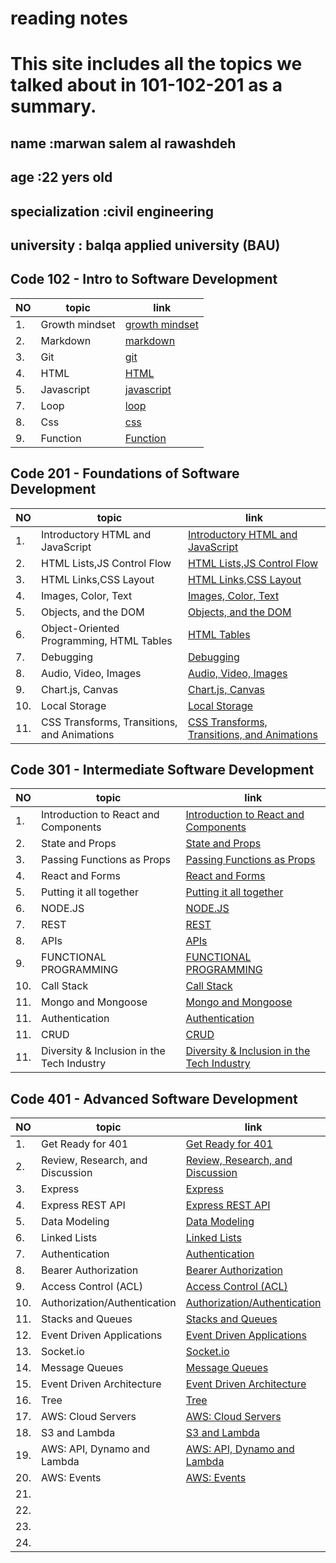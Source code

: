 # reading notes
# This site includes all the topics we talked about in 101-102-201 as a summary.
## name :marwan salem al rawashdeh 
## age :22 yers old 
## specialization :civil engineering
## university : balqa applied university (BAU)

## Code 102 - Intro to Software Development

|  NO  |topic            |  link             |
|  -  |- |- |
|  1. | Growth mindset | [growth mindset](https://marwanrawshedh.github.io/readingnotes/growth%20mindset)|
| 2.  | Markdown       | [markdown](https://marwanrawshedh.github.io/readingnotes/markdown)      |
| 3.  | Git            | [git](https://marwanrawshedh.github.io/readingnotes/git)  
| 4.  | HTML | [HTML](https://marwanrawshedh.github.io/readingnotes/HTML) |
| 5. | Javascript | [javascript](https://marwanrawshedh.github.io/readingnotes/js) |
|  7. | Loop |  [loop](https://marwanrawshedh.github.io/readingnotes/loop ) |
| 8. | Css |[css ]( https://marwanrawshedh.github.io/readingnotes/css)  |
| 9. | Function   | [Function](https://marwanrawshedh.github.io/readingnotes/function) |

## Code 201 - Foundations of Software Development

|  NO  |topic            |  link             |
|  -  | - | - |
| 1. | Introductory HTML and JavaScript | [Introductory HTML and JavaScript](https://marwanrawshedh.github.io/readingnotes/class-01) |
| 2. | HTML Lists,JS Control Flow | [ HTML Lists,JS Control Flow](https://marwanrawshedh.github.io/readingnotes/read-201-03) |
| 3. | HTML Links,CSS Layout | [HTML Links,CSS Layout](https://marwanrawshedh.github.io/readingnotes/read-201-04) |
| 4. |Images, Color, Text | [Images, Color, Text](https://marwanrawshedh.github.io/readingnotes/read-201-05) |
| 5. |  Objects, and the DOM | [ Objects, and the DOM](https://marwanrawshedh.github.io/readingnotes/read-201-06) |
| 6. | Object-Oriented Programming, HTML Tables | [ HTML Tables](https://marwanrawshedh.github.io/readingnotes/read-201-07)  |
| 7. | Debugging| [Debugging](https://marwanrawshedh.github.io/readingnotes/read-201-10) |
| 8. | Audio, Video, Images | [Audio, Video, Images](https://marwanrawshedh.github.io/readingnotes/read-201-11)  |
| 9. | Chart.js, Canvas  | [Chart.js, Canvas](https://marwanrawshedh.github.io/readingnotes/read-201-12) |
| 10.  |Local Storage | [Local Storage](https://marwanrawshedh.github.io/readingnotes/read-201-13) |
| 11. |  CSS Transforms, Transitions, and Animations |[ CSS Transforms, Transitions, and Animations](https://marwanrawshedh.github.io/readingnotes/read-201-14a) |


## Code 301 - Intermediate Software Development

|  NO  |topic            |  link             |
|  -  | - | - |
| 1. | Introduction to React and Components  | [Introduction to React and Components](https://marwanrawshedh.github.io/readingnotes/read-301-01) |
| 2. | State and Props | [State and Props](https://marwanrawshedh.github.io/readingnotes/read-301-02)|
| 3. | Passing Functions as Props | [Passing Functions as Props](https://marwanrawshedh.github.io/readingnotes/read-301-03) |
| 4. | React and Forms | [React and Forms](https://marwanrawshedh.github.io/readingnotes/read-301-04) |
| 5. | Putting it all together | [Putting it all together](https://marwanrawshedh.github.io/readingnotes/read-301-05) |
| 6. | NODE.JS | [NODE.JS](https://marwanrawshedh.github.io/readingnotes/read-301-06) |
| 7. | REST | [REST](https://marwanrawshedh.github.io/readingnotes/read-301-07) |
| 8. | APIs | [APIs](https://marwanrawshedh.github.io/readingnotes/read-301-08) |
| 9. | FUNCTIONAL PROGRAMMING | [FUNCTIONAL PROGRAMMING](https://marwanrawshedh.github.io/readingnotes/read-301-09) |
| 10. | Call Stack | [Call Stack](https://marwanrawshedh.github.io/readingnotes/read-301-10) |
| 11. | Mongo and Mongoose | [Mongo and Mongoose](https://marwanrawshedh.github.io/readingnotes/read-301-11) |
| 11. | Authentication | [Authentication](https://marwanrawshedh.github.io/readingnotes/read-301-14) |
| 11. | CRUD | [CRUD](https://marwanrawshedh.github.io/readingnotes/read-301-12) |
| 11. | Diversity & Inclusion in the Tech Industry | [Diversity & Inclusion in the Tech Industry](https://marwanrawshedh.github.io/readingnotes/read-301-13) |


## Code 401 - Advanced Software Development

|  NO  |topic            |  link             |
|  -  | - | - |
| 1.  | Get Ready for 401  | [Get Ready for 401](https://marwanrawshedh.github.io/readingnotes/read-401-01)  |
| 2.  |  Review, Research, and Discussion | [Review, Research, and Discussion](https://marwanrawshedh.github.io/readingnotes/read-401-02)  |
| 3.  | Express  | [Express](https://marwanrawshedh.github.io/readingnotes/read-401-03)  |
| 4.  | Express REST API  | [Express REST API](https://marwanrawshedh.github.io/readingnotes/read-401-04)  |
| 5.  | Data Modeling  |  [Data Modeling](https://marwanrawshedh.github.io/readingnotes/read-401-05) |
| 6.  | Linked Lists  |  [Linked Lists](https://marwanrawshedh.github.io/readingnotes/read-401-06)  |
| 7.  |  Authentication | [Authentication](https://marwanrawshedh.github.io/readingnotes/read-401-07)  |
| 8.  |  Bearer Authorization | [Bearer Authorization](https://marwanrawshedh.github.io/readingnotes/read-401-08)  |
| 9.  | Access Control (ACL)  | [Access Control (ACL)](https://marwanrawshedh.github.io/readingnotes/read-401-09)  |
| 10.  |  Authorization/Authentication  | [Authorization/Authentication](https://marwanrawshedh.github.io/readingnotes/read-401-10)  |
| 11.  | Stacks and Queues  | [Stacks and Queues](https://marwanrawshedh.github.io/readingnotes/read-401-11)  |
| 12.  | Event Driven Applications  | [Event Driven Applications](https://marwanrawshedh.github.io/readingnotes/read-401-12) |
| 13.  | Socket.io  | [Socket.io](https://marwanrawshedh.github.io/readingnotes/read-401-13) |
| 14.  | Message Queues  | [Message Queues](https://marwanrawshedh.github.io/readingnotes/read-401-14) |
| 15.  | Event Driven Architecture  | [Event Driven Architecture](https://marwanrawshedh.github.io/readingnotes/read-401-15) |
| 16.  | Tree  | [Tree](https://marwanrawshedh.github.io/readingnotes/read-401-16) |
| 17.  | AWS: Cloud Servers  | [AWS: Cloud Servers](https://marwanrawshedh.github.io/readingnotes/read-401-17) |
| 18.  | S3 and Lambda  | [S3 and Lambda](https://marwanrawshedh.github.io/readingnotes/read-401-18) |
| 19.  | AWS: API, Dynamo and Lambda  | [AWS: API, Dynamo and Lambda](https://marwanrawshedh.github.io/readingnotes/read-401-19) |
| 20.  | AWS: Events  | [AWS: Events](https://marwanrawshedh.github.io/readingnotes/read-401-20) |
| 21.  |   | [](https://marwanrawshedh.github.io/readingnotes/read-401-21) |
| 22.  |   | [](https://marwanrawshedh.github.io/readingnotes/read-401-22) |
| 23.  |   | [](https://marwanrawshedh.github.io/readingnotes/read-401-23) |
| 24.  |   | [](https://marwanrawshedh.github.io/readingnotes/read-401-24) |
